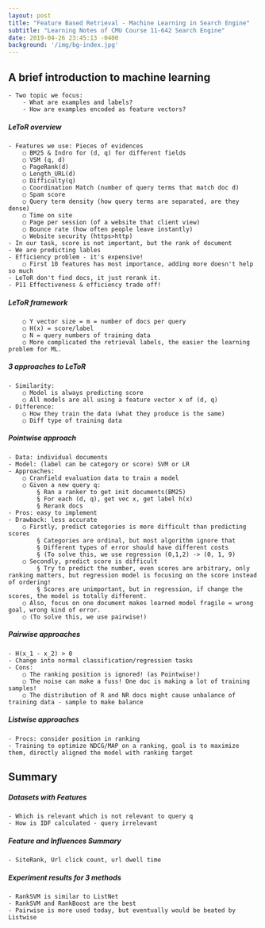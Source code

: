 ```yaml
---
layout: post
title: "Feature Based Retrieval - Machine Learning in Search Engine"
subtitle: "Learning Notes of CMU Course 11-642 Search Engine"
date: 2019-04-26 23:45:13 -0400
background: '/img/bg-index.jpg'
---
```


## A brief introduction to machine learning
    - Two topic we focus:
        - What are examples and labels? 
        - How are examples encoded as feature vectors?

##### LeToR overview
    - Features we use: Pieces of evidences
        ○ BM25 & Indro for (d, q) for different fields
        ○ VSM (q, d)
        ○ PageRank(d)
        ○ Length_URL(d)
        ○ Difficulty(q)
        ○ Coordination Match (number of query terms that match doc d)
        ○ Spam score
        ○ Query term density (how query terms are separated, are they dense)
        ○ Time on site
        ○ Page per session (of a website that client view)
        ○ Bounce rate (how often people leave instantly)
        ○ Website security (https>http)
    - In our task, score is not important, but the rank of document
    - We are predicting lables
    - Efficiency problem - it's expensive!
        ○ First 10 features has most importance, adding more doesn't help so much
    - LeToR don't find docs, it just rerank it. 
    - P11 Effectiveness & efficiency trade off! 
    
##### LeToR framework
        ○ Y vector size = m = number of docs per query
        ○ H(x) = score/label
        ○ N = query numbers of training data
        ○ More complicated the retrieval labels, the easier the learning problem for ML.
        
##### 3 approaches to LeToR
    - Similarity:
        ○ Model is always predicting score
        ○ All models are all using a feature vector x of (d, q)
    - Difference:
        ○ How they train the data (what they produce is the same)
        ○ Diff type of training data

##### Pointwise approach
    - Data: individual documents
    - Model: (label can be category or score) SVM or LR
    - Approaches:
        ○ Cranfield evaluation data to train a model
        ○ Given a new query q:
            § Ran a ranker to get init documents(BM25)
            § For each (d, q), get vec x, get label h(x)
            § Rerank docs
    - Pros: easy to implement
    - Drawback: less accurate
        ○ Firstly, predict categories is more difficult than predicting scores
            § Categories are ordinal, but most algorithm ignore that
            § Different types of error should have different costs
            § (To solve this, we use regression (0,1,2) -> (0, 1, 9)
        ○ Secondly, predict score is difficult
            § Try to predict the number, even scores are arbitrary, only ranking matters, but regression model is focusing on the score instead of ordering!
            § Scores are unimportant, but in regression, if change the scores, the model is totally different.
        ○ Also, focus on one document makes learned model fragile = wrong goal, wrong kind of error.
        ○ (To solve this, we use pairwise!)

##### Pairwise approaches
    - H(x_1 - x_2) > 0
    - Change into normal classification/regression tasks
    - Cons:
        ○ The ranking position is ignored! (as Pointwise!)
        ○ The noise can make a fuss! One doc is making a lot of training samples!
        ○ The distribution of R and NR docs might cause unbalance of training data - sample to make balance

##### Listwise approaches
    - Procs: consider position in ranking
    - Training to optimize NDCG/MAP on a ranking, goal is to maximize them, directly aligned the model with ranking target


## Summary

##### Datasets with Features 
    - Which is relevant which is not relevant to query q
    - How is IDF calculated - query irrelevant

##### Feature and Influences Summary
    - SiteRank, Url click count, url dwell time

##### Experiment results for 3 methods
    - RankSVM is similar to ListNet
    - RankSVM and RankBoost are the best
    - Pairwise is more used today, but eventually would be beated by Listwise
    
    

